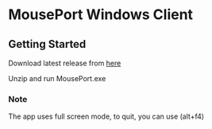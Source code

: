 # MousePort Windows Client

## Getting Started

Download latest release from [here](https://github.com/iPAWiND/MousePort/releases/download/windows-client/latest.zip)

Unzip and run MousePort.exe

### Note

The app uses full screen mode, to quit, you can use (alt+f4)
